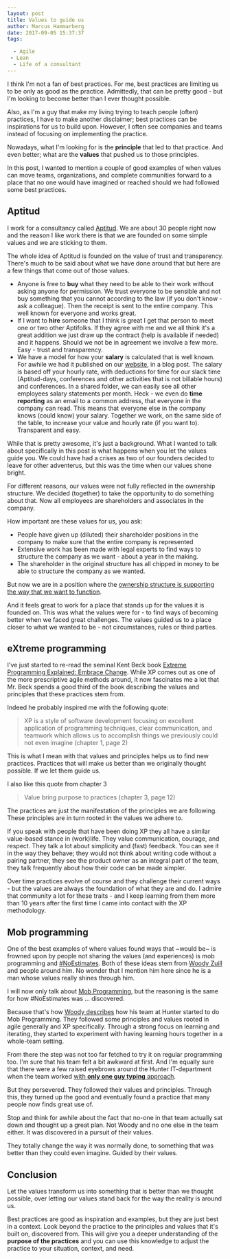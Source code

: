 ```yaml
---
layout: post
title: Values to guide us
author: Marcus Hammarberg
date: 2017-09-05 15:37:37
tags:

  - Agile
 - Lean
  - Life of a consultant
---
```


I think I'm not a fan of best practices. For me, best practices are limiting us to be only as good as the practice. Admittedly, that can be pretty good - but I'm looking to become better than I ever thought possible.

Also, as I'm a guy that make my living trying to teach people (often) practices, I have to make another disclaimer; best practices can be inspirations for us to build upon. However, I often see companies and teams instead of focusing on implementing the practice.

Nowadays, what I'm looking for is the **principle** that led to that practice. And even better; what are the **values** that pushed us to those principles.

In this post, I wanted to mention a couple of good examples of when values can move teams, organizations, and complete communities forward to a place that no one would have imagined or reached should we had followed some best practices.

<!-- excerpt-end -->

## Aptitud

I work for a consultancy called [Aptitud](http://www.aptitud.se/). We are about 30 people right now and the reason I like work there is that we are founded on some simple values and we are sticking to them.

The whole idea of Aptitud is founded on the value of trust and transparency. There's much to be said about what we have done around that but here are a few things that come out of those values.

* Anyone is free to **buy** what they need to be able to their work without asking anyone
  for permission. We trust everyone to be sensible and not buy something that you cannot according to the law (if you don't know - ask a colleague). Then the receipt is sent to the entire company. This well known for everyone and works great.
* If I want to **hire** someone that I think is great I get that person to meet one or two other Aptifolks. If they agree with me and we all think it's a great addition we just draw up the contract (help is available if needed) and it happens. Should we not be in agreement we involve a few more.
  Easy - trust and transparency.
* We have a model for how your **salary** is calculated that is well known. For awhile we had it published on our [website](http://www.aptitud.se), in a blog post. The salary is based off your hourly rate, with deductions for time for our slack time (Aptitud-days, conferences and other activities that is not billable hours) and conferences. In a shared folder, we can easily see all other employees salary statements per month. Heck - we even do **time reporting** as an email to a common address, that everyone in the company can read.
  This means that everyone else in the company knows (could know) your salary. Together we work, on the same side of the table, to increase your value and hourly rate (if you want to).
  Transparent and easy.

While that is pretty awesome, it's just a background. What I wanted to talk about specifically in this post is what happens when you let the values guide you. We could have had a crises as two of our founders decided to leave for other adventerus, but this was the time when our values shone bright.

For different reasons, our values were not fully reflected in the ownership structure. We decided (together) to take the opportunity to do something about that. Now all employees are shareholders and associates in the company.

How important are these values for us, you ask:

* People have given up (diluted) their shareholder positions in the company to make sure that the entire company is represented
* Extensive work has been made with legal experts to find ways to structure the company as we want - about a year in the making.
* The shareholder in the original structure has all chipped in money to be able to structure the company as we wanted.

But now we are in a position where the [ownership structure is supporting the way that we want to function](https://www.linkedin.com/pulse/happens-now-anders-l%C3%B6wenborg).

And it feels great to work for a place that stands up for the values it is founded on. This was what the values were for - to find ways of becoming better when we faced great challenges.  The values guided us to a place closer to what we wanted to be - not circumstances, rules or third parties.

## eXtreme programming

I've just started to re-read the seminal Kent Beck book [Extreme Programming Explained: Embrace Change](https://www.amazon.com/Extreme-Programming-Explained-Embrace-Change/dp/0321278658). While XP comes out as one of the more prescriptive agile methods around, it now fascinates me a lot that Mr. Beck spends a good third of the book describing the values and principles that these practices stem from.

Indeed he probably inspired me with the following quote:

> XP is a style of software development focusing on excellent application
> of programming techniques, clear communication, and teamwork
> which allows us to accomplish things we previously could not even
> imagine (chapter 1, page 2)

This is what I mean with that values and principles helps us to find new practices. Practices that will make us better than we originally thought possible. If we let them guide us.

I also like this quote from chapter 3
> Value bring purpose to practices (chapter 3, page 12)

The practices are just the manifestation of the principles we are following. These principles are in turn rooted in the values we adhere to.

If you speak with people that have been doing XP they all have a similar value-based stance in (work)life. They value communication, courage, and respect. They talk a lot about simplicity and (fast) feedback. You can see it in the way they behave; they would not think about writing code without a pairing partner, they see the product owner as an integral part of the team, they talk frequently about how their code can be made simpler.

Over time practices evolve of course and they challenge their current ways - but the values are always the foundation of what they are and do. I admire that community a lot for these traits - and I keep learning from them more than 10 years after the first time I came into contact with the XP methodology.

## Mob programming

One of the best examples of where values found ways that ~would be~ is frowned upon by people not sharing the values (and experiences) is mob programming and [#NoEstimates](http://ronjeffries.com/xprog/articles/the-noestimates-movement/). Both of these ideas stem from [Woody Zuill](http://zuill.us/WoodyZuill/http://zuill.us/WoodyZuill/ ) and people around him. No wonder that I mention him here since he is a man whose values really shines through him.

I will now only talk about [Mob Programming](http://mobprogramming.org/), but the reasoning is the same for how #NoEstimates was … discovered.

Because that's how [Woody describes](https://vimeo.com/78854354) how his team at Hunter started to do Mob Programming. They followed some principles and values rooted in agile generally and XP specifically. Through a strong focus on learning and iterating, they started to experiment with having learning hours together in a whole-team setting.

From there the step was not too far fetched to try it on regular programming too. I'm sure that his team felt a bit awkward at first. And I'm equally sure that there were a few raised eyebrows around the Hunter IT-department when the team worked [with **only one guy typing** approach](http://codebetter.com/marcushammarberg/2013/08/06/mob-programming/).

But they persevered. They followed their values and principles. Through this, they turned up the good and eventually found a practice that many people now finds great use of.

Stop and think for awhile about the fact that no-one in that team actually sat down and thought up a great plan. Not Woody and no one else in the team either. It was discovered in a pursuit of their values.

They totally change the way it was normally done, to something that was better than they could even imagine. Guided by their values.

## Conclusion

Let the values transform us into something that is better than we thought possible, over letting our values stand back for the way the reality is around us.

Best practices are good as inspiration and examples, but they are just best in a context. Look beyond the practice to the principles and values that it's built on, discovered from. This will give you a deeper understanding of the **purpose of the practices** and you can use this knowledge to adjust the practice to your situation, context, and need.